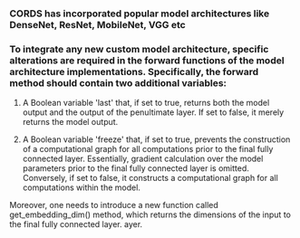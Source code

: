 ### CORDS has incorporated popular model architectures like DenseNet, ResNet, MobileNet, VGG etc

### To integrate any new custom model architecture, specific alterations are required in the forward functions of the model architecture implementations. Specifically, the forward method should contain two additional variables:

1. A Boolean variable 'last' that, if set to true, returns both the model output and the output of the penultimate layer. If set to false, it merely returns the model output.

2. A Boolean variable 'freeze' that, if set to true, prevents the construction of a computational graph for all computations prior to the final fully connected layer. Essentially, gradient calculation over the model parameters prior to the final fully connected layer is omitted. Conversely, if set to false, it constructs a computational graph for all computations within the model.

Moreover, one needs to introduce a new function called get\_embedding\_dim() method, which returns the dimensions of the input to the final fully connected layer. 
ayer.
